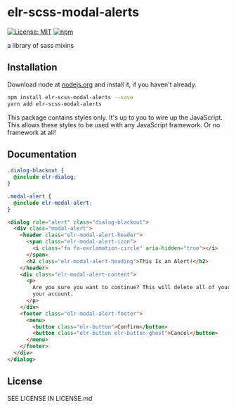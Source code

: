 # elr-scss-modal-alerts

[![License: MIT](https://img.shields.io/badge/License-MIT-yellow.svg)](https://opensource.org/licenses/MIT)
[![npm](https://img.shields.io/npm/dm/elr-scss-modal-alerts.svg?style=flat)](https://npmjs.com/package/elr-scss-modal-alerts)

a library of sass mixins

## Installation

Download node at [nodejs.org](http://nodejs.org) and install it, if you haven't already.

```sh
npm install elr-scss-modal-alerts --save
yarn add elr-scss-modal-alerts
```

This package contains styles only. It's up to you to wire up the JavaScript. This allows these styles to be used with any JavaScript framework. Or no framework at all!

## Documentation

```scss
.dialog-blackout {
  @include elr-dialog;
}

.modal-alert {
  @include elr-modal-alert;
}
```

```html
<dialog role="alert" class="dialog-blackout">
  <div class="modal-alert">
    <header class="elr-modal-alert-header">
      <span class="elr-modal-alert-icon">
        <i class="fa fa-exclamation-circle" aria-hidden="true"></i>
      </span>
      <h2 class="elr-modal-alert-heading">This Is an Alert!</h2>
    </header>
    <div class="elr-modal-alert-content">
      <p>
        Are you sure you want to continue? This will delete all of your data and
        your account.
      </p>
    </div>
    <footer class="elr-modal-alert-footer">
      <menu>
        <button class="elr-button">Confirm</button>
        <button class="elr-button elr-button-ghost">Cancel</button>
      </menu>
    </footer>
  </div>
</dialog>
```

## License

SEE LICENSE IN LICENSE.md
